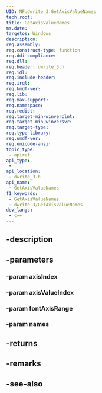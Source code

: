 ```yaml
---
UID: NF:dwrite_3.GetAxisValueNames
tech.root: 
title: GetAxisValueNames
ms.date: 
targetos: Windows
description: 
req.assembly: 
req.construct-type: function
req.ddi-compliance: 
req.dll: 
req.header: dwrite_3.h
req.idl: 
req.include-header: 
req.irql: 
req.kmdf-ver: 
req.lib: 
req.max-support: 
req.namespace: 
req.redist: 
req.target-min-winverclnt: 
req.target-min-winversvr: 
req.target-type: 
req.type-library: 
req.umdf-ver: 
req.unicode-ansi: 
topic_type:
 - apiref
api_type:
 - 
api_location:
 - dwrite_3.h
api_name:
 - GetAxisValueNames
f1_keywords:
 - GetAxisValueNames
 - dwrite_3/GetAxisValueNames
dev_langs:
 - c++
---
```


## -description

## -parameters

### -param axisIndex

### -param axisValueIndex

### -param fontAxisRange

### -param names

## -returns

## -remarks

## -see-also

